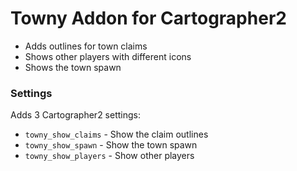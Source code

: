 # Towny Addon for Cartographer2
- Adds outlines for town claims
- Shows other players with different icons
- Shows the town spawn

### Settings
Adds 3 Cartographer2 settings:
- `towny_show_claims` - Show the claim outlines
- `towny_show_spawn` - Show the town spawn
- `towny_show_players` - Show other players
